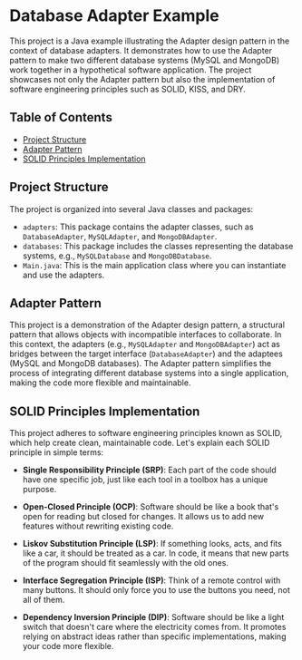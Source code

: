 # Database Adapter Example

This project is a Java example illustrating the Adapter design pattern in the context of database adapters. It demonstrates how to use the Adapter pattern to make two different database systems (MySQL and MongoDB) work together in a hypothetical software application. The project showcases not only the Adapter pattern but also the implementation of software engineering principles such as SOLID, KISS, and DRY.

## Table of Contents

- [Project Structure](#project-structure)
- [Adapter Pattern](#adapter-pattern)
- [SOLID Principles Implementation](#solid-principles-implementation)

## Project Structure

The project is organized into several Java classes and packages:

- `adapters`: This package contains the adapter classes, such as `DatabaseAdapter`, `MySQLAdapter`, and `MongoDBAdapter`.
- `databases`: This package includes the classes representing the database systems, e.g., `MySQLDatabase` and `MongoDBDatabase`.
- `Main.java`: This is the main application class where you can instantiate and use the adapters.

## Adapter Pattern

This project is a demonstration of the Adapter design pattern, a structural pattern that allows objects with incompatible interfaces to collaborate. In this context, the adapters (e.g., `MySQLAdapter` and `MongoDBAdapter`) act as bridges between the target interface (`DatabaseAdapter`) and the adaptees (MySQL and MongoDB databases). The Adapter pattern simplifies the process of integrating different database systems into a single application, making the code more flexible and maintainable.

## SOLID Principles Implementation

This project adheres to software engineering principles known as SOLID, which help create clean, maintainable code. Let's explain each SOLID principle in simple terms:

- **Single Responsibility Principle (SRP)**: Each part of the code should have one specific job, just like each tool in a toolbox has a unique purpose.

- **Open-Closed Principle (OCP)**: Software should be like a book that's open for reading but closed for changes. It allows us to add new features without rewriting existing code.

- **Liskov Substitution Principle (LSP)**: If something looks, acts, and fits like a car, it should be treated as a car. In code, it means that new parts of the program should fit seamlessly with the old ones.

- **Interface Segregation Principle (ISP)**: Think of a remote control with many buttons. It should only force you to use the buttons you need, not all of them.

- **Dependency Inversion Principle (DIP)**: Software should be like a light switch that doesn't care where the electricity comes from. It promotes relying on abstract ideas rather than specific implementations, making your code more flexible.
